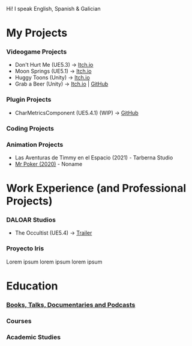 Hi! I speak English, Spanish & Galician
# My Projects
### Videogame Projects
- Don't Hurt Me (UE5.3) -> [Itch.io](https://duarto0games.itch.io/dont-hurt-me)
- Moon Springs (UE5.1) -> [Itch.io](https://holychilligames.itch.io/moonsprings)
- Huggy Toons (Unity) -> [Itch.io](https://koffigamestudio.itch.io/the-good-neighborino)
- Grab a Beer (Unity) -> [Itch.io](https://duarto0games.itch.io/garimbas) | [GitHub](https://github.com/duartemv00/dmv_game_unity_GrabABeer)
### Plugin Projects
- CharMetricsComponent (UE5.4.1) (WIP) -> [GitHub](https://github.com/duartemv00/dmv_plugin_ue5.4.1_CharMetricsSystem)
### Coding Projects
### Animation Projects
 - Las Aventuras de Timmy en el Espacio (2021) - Tarberna Studio
 - [Mr Poker (2020)](https://vimeo.com/510216325) - Noname

# Work Experience (and Professional Projects)
### DALOAR Studios
- The Occultist (UE5.4) -> [Trailer](https://www.youtube.com/watch?v=cvD76zgljNY&t=1s)
### Proyecto Iris
Lorem ipsum lorem ipsum lorem ipsum

# Education
### [Books, Talks, Documentaries and Podcasts](https://github.com/duartemv00/Library)
### Courses
### Academic Studies



